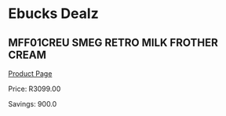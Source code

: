 
# Ebucks Dealz
## MFF01CREU SMEG RETRO MILK FROTHER CREAM
[Product Page](https://www.ebucks.com/web/shop/productSelected.do?prodId=1158895146&catId=1196428103)

Price: R3099.00

Savings: 900.0


	